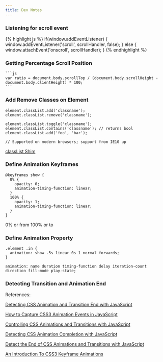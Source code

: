 ```yaml
---
title: Dev Notes
---
```


### Listening for scroll event

  {% highlight js %}
  if(window.addEventListener) {
    window.addEventListener('scroll', scrollHandler, false);
  } else {
    window.attachEvent('onscroll', scrollHandler);
  }
  {% endhighlight %}
    
### Getting Percentage Scroll Position

    ```js
    var ratio = document.body.scrollTop / (document.body.scrollHeight - document.body.clientHeight) * 100;
    ```
    
### Add Remove Classes on Element

    element.classList.add('classname');
    element.classList.remove('classname'); 
    
    element.classList.toggle('classname');
    element.classList.contains('classname'); // returns bool
    element.classList.add('foo', 'bar');
    
    // Supported on modern browsers; support from IE10 up

[classList Shim](https://github.com/eligrey/classList.js/blob/master/classList.js)    

### Define Animation Keyframes

    @keyframes show {
      0% {
        opacity: 0;
        animation-timing-function: linear;
      }
      100% {
        opacity: 1;
        animation-timing-function: linear;
      }
    }
    
0% or from 100% or to

    
### Define Animation Property

    .element .in {
      animation: show .5s linear 0s 1 normal forwards;
    }

    animation: name duration timing-function delay iteration-count direction fill-mode play-state;    
    
### Detecting Transition and Animation End

References:

[Detecting CSS Animation and Transition End with JavaScript](http://osvaldas.info/detecting-css-animation-transition-end-with-javascript)

[How to Capture CSS3 Animation Events in JavaScript](http://www.sitepoint.com/css3-animation-javascript-event-handlers/)

[Controlling CSS Animations and Transitions with JavaScript](https://css-tricks.com/controlling-css-animations-transitions-javascript/)

[Detecting CSS Animation Completion with JavaScript](https://davidwalsh.name/css-animation-callback)

[Detect the End of CSS Animations and Transitions with JavaScript](https://jonsuh.com/blog/detect-the-end-of-css-animations-and-transitions-with-javascript/)

[An Introduction To CSS3 Keyframe Animations](http://www.smashingmagazine.com/2011/05/an-introduction-to-css3-keyframe-animations/)
